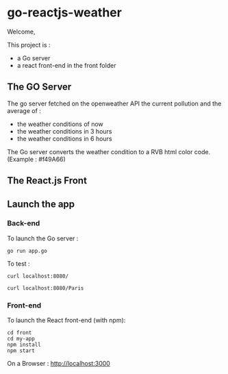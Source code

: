 # go-reactjs-weather

Welcome,

This project is :
- a Go server
- a react front-end in the front folder


## The GO Server

The go server fetched on the openweather API the current pollution and the average of :
- the weather conditions of now
- the weather conditions in 3 hours
- the weather conditions in 6 hours

The Go server converts the weather condition to a RVB html color code. (Example : #f49A66)

## The React.js Front


## Launch the app

### Back-end

To launch the Go server :
```
go run app.go
```

To test :
```
curl localhost:8080/
```
```
curl localhost:8080/Paris
```

### Front-end

To launch the React front-end (with npm):
```
cd front
cd my-app
npm install
npm start
```

On a Browser :  [http://localhost:3000](http://localhost:3000/)
